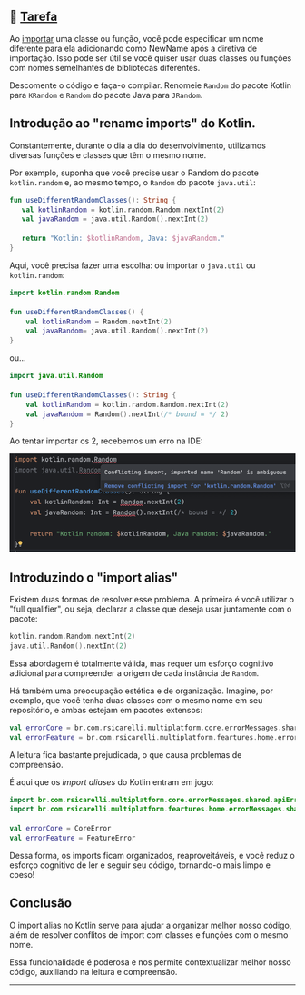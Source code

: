 ## 🔗 [Tarefa](https://play.kotlinlang.org/koans/Classes/Rename%20on%20import/Task.kt) 

Ao [importar](https://kotlinlang.org/docs/packages.html#imports) uma classe ou função, você pode especificar um nome diferente para ela adicionando como NewName após a diretiva de importação. Isso pode ser útil se você quiser usar duas classes ou funções com nomes semelhantes de bibliotecas diferentes.

Descomente o código e faça-o compilar. Renomeie `Random` do pacote Kotlin para `KRandom` e `Random` do pacote Java para `JRandom`.

## Introdução ao "rename imports" do Kotlin.
Constantemente, durante o dia a dia do desenvolvimento, utilizamos diversas funções e classes que têm o mesmo nome. 

Por exemplo, suponha que você precise usar o Random do pacote `kotlin.random` e, ao mesmo tempo, o `Random` do pacote `java.util`:
```kotlin
fun useDifferentRandomClasses(): String {
   val kotlinRandom = kotlin.random.Random.nextInt(2)
   val javaRandom = java.util.Random().nextInt(2)

   return "Kotlin: $kotlinRandom, Java: $javaRandom."
}
```

Aqui, você precisa fazer uma escolha: ou importar o `java.util` ou `kotlin.random`:
```kotlin
import kotlin.random.Random

fun useDifferentRandomClasses() {
    val kotlinRandom = Random.nextInt(2)
    val javaRandom= java.util.Random().nextInt(2)
}
```
ou...
```kotlin
import java.util.Random

fun useDifferentRandomClasses(): String {
    val kotlinRandom = kotlin.random.Random.nextInt(2)
    val javaRandom = Random().nextInt(/* bound = */ 2)
}
```
Ao tentar importar os 2, recebemos um erro na IDE:

![Conflito ao importar](https://github.com/rsicarelli/kotlin-koans-edu-br/blob/main/koans/src/commonMain/kotlin/com/rsicarelli/koansbr/classes/renameOnImport/resources/import-conflict-kotlin.png?raw=true)

## Introduzindo o "import alias"

Existem duas formas de resolver esse problema. A primeira é você utilizar o "full qualifier", ou seja, declarar a classe que deseja usar juntamente com o pacote:
```kotlin
kotlin.random.Random.nextInt(2)
java.util.Random().nextInt(2)
```

Essa abordagem é totalmente válida, mas requer um esforço cognitivo adicional para compreender a origem de cada instância de `Random`.

Há também uma preocupação estética e de organização. Imagine, por exemplo, que você tenha duas classes com o mesmo nome em seu repositório, e ambas estejam em pacotes extensos:
```kotlin
val errorCore = br.com.rsicarelli.multiplatform.core.errorMessages.shared.apiErrors.Error
val errorFeature = br.com.rsicarelli.multiplatform.feartures.home.errorMessages.shared.apiErrors.Error
```

A leitura fica bastante prejudicada, o que causa problemas de compreensão.

É aqui que os *import aliases* do Kotlin entram em jogo:

```kotlin
import br.com.rsicarelli.multiplatform.core.errorMessages.shared.apiErrors.Error as CoreError
import br.com.rsicarelli.multiplatform.feartures.home.errorMessages.shared.apiErrors.Error as FeatureError

val errorCore = CoreError
val errorFeature = FeatureError
```

Dessa forma, os imports ficam organizados, reaproveitáveis, e você reduz o esforço cognitivo de ler e seguir seu código, tornando-o mais limpo e coeso!

## Conclusão
O import alias no Kotlin serve para ajudar a organizar melhor nosso código, além de resolver conflitos de import com classes e funções com o mesmo nome.

Essa funcionalidade é poderosa e nos permite contextualizar melhor nosso código, auxiliando na leitura e compreensão.

---
